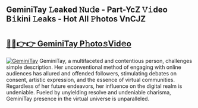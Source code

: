 ## GeminiTay 𝙻eaked 𝙽u𝚍e - Part-YcZ 𝚅𝚒deo B𝚒kini 𝙻eaks - Hot All 𝙿hotos VnCJZ

# <h2><a href="http://ld6ppx.urlbe.top/?page=GeminiTay">🔗🔗👉👉 GeminiTay P𝚑oto𝚜Vid𝚎o</a></h2>

[![GeminiTay](https://i.imgur.com/eBuTRDB.gif)](http://ld6ppx.urlbe.top/?page=GeminiTay)
GeminiTay, a multifaceted and contentious person, challenges simple description. Her unconventional method of engaging with online audiences has allured and offended followers, stimulating debates on consent, artistic expression, and the essence of virtual communities. Regardless of her future endeavors, her influence on the digital realm is undeniable. Fueled by unyielding resolve and undeniable charisma, GeminiTay presence in the virtual universe is unparalleled.
